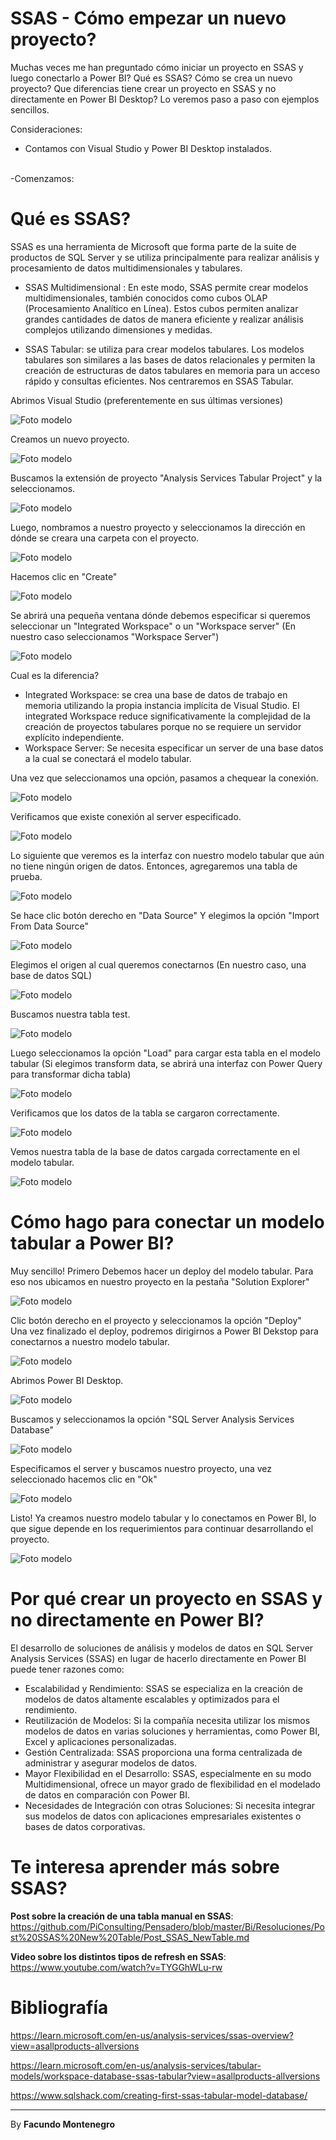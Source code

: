 # SSAS - Cómo empezar un nuevo proyecto? 


Muchas veces me han preguntado cómo iniciar un proyecto en SSAS y luego conectarlo a Power BI? Qué es SSAS? Cómo se crea un nuevo proyecto? Que diferencias tiene crear un proyecto en SSAS y no directamente en Power BI Desktop? Lo veremos paso a paso con ejemplos sencillos.


Consideraciones:<br />
* Contamos con Visual Studio y Power BI Desktop instalados.<br /><br />

-Comenzamos: <br />

# Qué es SSAS?

SSAS es una herramienta de Microsoft que forma parte de la suite de productos de SQL Server y se utiliza principalmente para realizar análisis y procesamiento de datos multidimensionales y tabulares.

* SSAS Multidimensional : En este modo, SSAS permite crear modelos multidimensionales, también conocidos como cubos OLAP (Procesamiento Analítico en Línea). Estos cubos permiten analizar grandes cantidades de datos de manera eficiente y realizar análisis complejos utilizando dimensiones y medidas.<br />

* SSAS Tabular: se utiliza para crear modelos tabulares. Los modelos tabulares son similares a las bases de datos relacionales y permiten la creación de estructuras de datos tabulares en memoria para un acceso rápido y consultas eficientes. Nos centraremos en SSAS Tabular.



Abrimos Visual Studio (preferentemente en sus últimas versiones)

![Foto modelo](captura2.png)


Creamos un nuevo proyecto.

![Foto modelo](captura3.png)

Buscamos la extensión de proyecto "Analysis Services Tabular Project" y la seleccionamos.

![Foto modelo](captura9.png)

Luego, nombramos a nuestro proyecto y seleccionamos la dirección en dónde se creara una carpeta con el proyecto.

![Foto modelo](captura10.png)

Hacemos clic en "Create"

![Foto modelo](captura11.png)

Se abrirá una pequeña ventana dónde debemos especificar si queremos seleccionar un "Integrated Workspace" o un "Workspace server" (En nuestro caso seleccionamos "Workspace Server")

![Foto modelo](captura12.png)

Cual es la diferencia? 
* Integrated Workspace: se crea una base de datos de trabajo en memoria utilizando la propia instancia implícita de Visual Studio. El integrated Workspace reduce significativamente la complejidad de la creación de proyectos tabulares porque no se requiere un servidor explícito independiente.
* Workspace Server: Se necesita especificar un server de una base datos a la cual se conectará el modelo tabular.


Una vez que seleccionamos una opción, pasamos a chequear la conexión.

![Foto modelo](captura13.png)

Verificamos que existe conexión al server especificado.

![Foto modelo](captura14.png)

Lo siguiente que veremos es la interfaz con nuestro modelo tabular que aún no tiene ningún origen de datos. Entonces, agregaremos una tabla de prueba.

![Foto modelo](captura15.png)

Se hace clic botón derecho en "Data Source" Y elegimos la opción "Import From Data Source"

![Foto modelo](captura16.png)

Elegimos el origen al cual queremos conectarnos (En nuestro caso, una base de datos SQL)

![Foto modelo](captura17.png)

Buscamos nuestra tabla test.

![Foto modelo](captura18.png)

Luego seleccionamos la opción "Load" para cargar esta tabla en el modelo tabular (Si elegimos transform data, se abrirá una interfaz con Power Query para transformar dicha tabla)

![Foto modelo](captura19.png)

Verificamos que los datos de la tabla se cargaron correctamente.

![Foto modelo](captura20.png)

Vemos nuestra tabla de la base de datos cargada correctamente en el modelo tabular.

![Foto modelo](captura21.png)

# Cómo hago para conectar un modelo tabular a Power BI?

Muy sencillo! Primero Debemos hacer un deploy del modelo tabular.
Para eso nos ubicamos en nuestro proyecto en la pestaña "Solution Explorer"

![Foto modelo](captura22.png)

Clic botón derecho en el proyecto y seleccionamos la opción "Deploy"<br />
Una vez finalizado el deploy, podremos dirigirnos a Power BI Dekstop para conectarnos a nuestro modelo tabular.

![Foto modelo](captura23.png)

Abrimos Power BI Desktop.

![Foto modelo](captura24.png)

Buscamos y seleccionamos la opción "SQL Server Analysis Services Database"

![Foto modelo](captura25.png)

Especificamos el server y buscamos nuestro proyecto, una vez seleccionado hacemos clic en "Ok"

![Foto modelo](captura26.png)

Listo! Ya creamos nuestro modelo tabular y lo conectamos en Power BI, lo que sigue depende en los requerimientos para continuar desarrollando el proyecto.

![Foto modelo](captura27.png)

# Por qué crear un proyecto en SSAS y no directamente en Power BI?
El desarrollo de soluciones de análisis y modelos de datos en SQL Server Analysis Services (SSAS) en lugar de hacerlo directamente en Power BI puede tener razones como:
- Escalabilidad y Rendimiento: SSAS se especializa en la creación de modelos de datos altamente escalables y optimizados para el rendimiento.
- Reutilización de Modelos: Si la compañía necesita utilizar los mismos modelos de datos en varias soluciones y herramientas, como Power BI, Excel y aplicaciones personalizadas.
- Gestión Centralizada: SSAS proporciona una forma centralizada de administrar y asegurar modelos de datos. 
- Mayor Flexibilidad en el Desarrollo: SSAS, especialmente en su modo Multidimensional, ofrece un mayor grado de flexibilidad en el modelado de datos en comparación con Power BI. 
- Necesidades de Integración con otras Soluciones: Si necesita integrar sus modelos de datos con aplicaciones empresariales existentes o bases de datos corporativas.


# Te interesa aprender más sobre SSAS?

**Post sobre la creación de una tabla manual en SSAS**: https://github.com/PiConsulting/Pensadero/blob/master/Bi/Resoluciones/Post%20SSAS%20New%20Table/Post_SSAS_NewTable.md

**Video sobre los distintos tipos de refresh en SSAS**: https://www.youtube.com/watch?v=TYGGhWLu-rw




# Bibliografía

https://learn.microsoft.com/en-us/analysis-services/ssas-overview?view=asallproducts-allversions

https://learn.microsoft.com/en-us/analysis-services/tabular-models/workspace-database-ssas-tabular?view=asallproducts-allversions

https://www.sqlshack.com/creating-first-ssas-tabular-model-database/


---

By **Facundo Montenegro**
